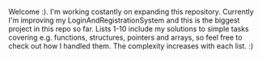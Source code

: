 Welcome :). I'm working costantly on expanding this repository. Currently I'm improving my LoginAndRegistrationSystem and this is the biggest project in this repo so far. 
Lists 1-10 include my solutions to simple tasks covering e.g. functions, structures, pointers and arrays, so feel free to check out how I handled them. The complexity increases with each list. :)
